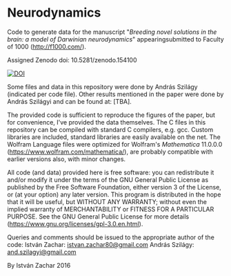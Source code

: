 # Neurodynamics
Code to generate data for the manuscript "*Breeding novel solutions in the brain: a model of Darwinian neurodynamics*"
appearingsubmitted to Faculty of 1000 (http://f1000.com/).

Assigned Zenodo doi: 10.5281/zenodo.154100 

[![DOI](https://zenodo.org/badge/68013791.svg)](https://zenodo.org/badge/latestdoi/68013791)
 
Some files and data in this repository were done by András Szilágy (indicated per code file).
Other results mentioned in the paper were done by András Szilágyi and can be found at: [TBA].

The provided code is sufficient to reproduce the figures of the paper, but for convenience, I've provided the data themselves.
The C files in this repository can be compiled with standard C compilers, e.g. gcc. Custom libraries are included, standard libraries are easily available on the net.
The Wolfram Language files were optimized for Wolfram's *Mathematica* 11.0.0.0 (https://www.wolfram.com/mathematica/), are probably compatible with earlier versions also, with minor changes.

All code (and data) provided here is free software: you can redistribute it and/or modify
it under the terms of the GNU General Public License as published by the Free Software Foundation,
either version 3 of the License, or (at your option) any later version. This program is distributed in
the hope that it will be useful, but WITHOUT ANY WARRANTY; without even the implied warranty of MERCHANTABILITY
or FITNESS FOR A PARTICULAR PURPOSE. See the GNU General Public License for more details (https://www.gnu.org/licenses/gpl-3.0.en.html).

Queries and comments should be issued to the appropriate author of the code:
   István Zachar: istvan.zachar80@gmail.com
   András Szilágy: and.szilagyi@gmail.com
   
By István Zachar
2016
